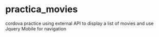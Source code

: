 # practica_movies
cordova practice using external API to display a list of movies and use Jquery Mobile for navigation
